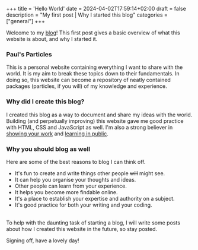 +++
title = 'Hello World'
date = 2024-04-02T17:59:14+02:00
draft = false
description = "My first post | Why I started this blog"
categories = ["general"]
+++

Welcome to my [blog](https://paulstapel.github.io)! This first post gives a basic overview of what this website is about, and why I started it. 

### Paul's Particles
This is a personal website containing everything I want to share with the world. It is my aim to break these topics down to their fundamentals. In doing so, this website can become a repository of neatly contained packages (particles, if you will) of my knowledge and experience. 

### Why did I create this blog? 
I created this blog as a way to document and share my ideas with the world. Building (and perpetually improving) this website gave me good practice with HTML, CSS and JavaScript as well. I'm also a strong believer in [showing your work](https://austinkleon.com/show-your-work/) and [learning in public](https://www.swyx.io/learn-in-public).

### Why you should blog as well
Here are some of the best reasons to blog I can think off.  
* It's fun to create and write things other people ~~will~~ might see. 
* It can help you organise your thoughts and ideas.
* Other people can learn from your experience.
* It helps you become more findable online. 
* It's a place to establish your expertise and authority on a subject. 
* It's good practice for both your writing and your coding. 

\
To help with the daunting task of starting a blog, I will write some posts about how I created this website in the future, so stay posted. 

Signing off, have a lovely day!

